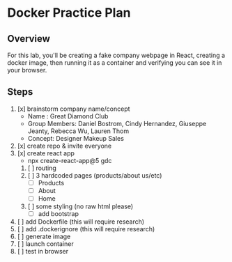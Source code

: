 # Docker Practice Plan
## Overview
For this lab, you'll be creating a fake company webpage in React, creating a docker image, then running it as a container and verifying you can see it in your browser.
## Steps
1. [x] brainstorm company name/concept
   - Name : Great Diamond Club
   - Group Members: Daniel Bostrom, Cindy Hernandez, Giuseppe Jeanty, Rebecca Wu, Lauren Thom
   - Concept: Designer Makeup Sales
1. [x] create repo & invite everyone
1. [x] create react app
   - npx create-react-app@5 gdc
   1. [ ] routing
   1. [ ] 3 hardcoded pages (products/about us/etc)
      - [ ] Products
      - [ ] About
      - [ ] Home
   1. [ ] some styling (no raw html please)
      - [ ] add bootstrap
1. [ ] add Dockerfile       (this will require research)
1. [ ] add .dockerignore    (this will require research)
1. [ ] generate image
1. [ ] launch container
1. [ ] test in browser
